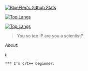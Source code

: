 [![BlueFlex's Github Stats](https://github-readme-stats.vercel.app/api?username=BlueFlex&count_private=true&show_icons=true&hide=stars&hide_border=true&include_all_commits=true&theme=blueberry)](https://github.com/anuraghazra/github-readme-stats)

[![Top Langs](https://github-readme-stats.vercel.app/api/top-langs/?username=BlueFlex&langs_count=10&theme=blueberry)](https://github.com/anuraghazra/github-readme-stats)

[![Top Langs](https://github-readme-stats.vercel.app/api/top-langs/?username=BlueFlex&layout=compact&theme=blueberry)](https://github.com/anuraghazra/github-readme-stats)


> You so tee :P
> are you a scientist?

*About*:


*I*:
```
*** I'm C/C++ beginner.
```
